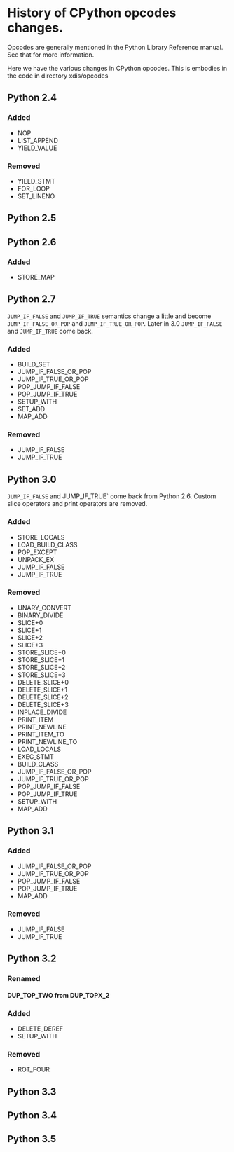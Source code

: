 # History of CPython opcodes changes.

Opcodes are generally mentioned in the Python Library Reference manual. See
that for more information.

Here we have the various changes in CPython opcodes. This is embodies in the code
in directory xdis/opcodes

## Python 2.4

### Added

* NOP
* LIST_APPEND
* YIELD_VALUE

### Removed

* YIELD_STMT
* FOR_LOOP
* SET_LINENO

## Python 2.5

## Python 2.6

### Added

* STORE_MAP

## Python 2.7

`JUMP_IF_FALSE` and `JUMP_IF_TRUE` semantics change a little and become
`JUMP_IF_FALSE_OR_POP` and `JUMP_IF_TRUE_OR_POP`. Later in 3.0 `JUMP_IF_FALSE` and
`JUMP_IF_TRUE` come back.


### Added

* BUILD_SET
* JUMP_IF_FALSE_OR_POP
* JUMP_IF_TRUE_OR_POP
* POP_JUMP_IF_FALSE
* POP_JUMP_IF_TRUE
* SETUP_WITH
* SET_ADD
* MAP_ADD

### Removed

* JUMP_IF_FALSE
* JUMP_IF_TRUE

## Python 3.0

`JUMP_IF_FALSE` and JUMP_IF_TRUE` come back from Python 2.6. Custom slice operators
and print operators are removed.

### Added

* STORE_LOCALS
* LOAD_BUILD_CLASS
* POP_EXCEPT
* UNPACK_EX
* JUMP_IF_FALSE
* JUMP_IF_TRUE

### Removed

* UNARY_CONVERT
* BINARY_DIVIDE
* SLICE+0
* SLICE+1
* SLICE+2
* SLICE+3
* STORE_SLICE+0
* STORE_SLICE+1
* STORE_SLICE+2
* STORE_SLICE+3
* DELETE_SLICE+0
* DELETE_SLICE+1
* DELETE_SLICE+2
* DELETE_SLICE+3
* INPLACE_DIVIDE
* PRINT_ITEM
* PRINT_NEWLINE
* PRINT_ITEM_TO
* PRINT_NEWLINE_TO
* LOAD_LOCALS
* EXEC_STMT
* BUILD_CLASS
* JUMP_IF_FALSE_OR_POP
* JUMP_IF_TRUE_OR_POP
* POP_JUMP_IF_FALSE
* POP_JUMP_IF_TRUE
* SETUP_WITH
* MAP_ADD

## Python 3.1

### Added

* JUMP_IF_FALSE_OR_POP
* JUMP_IF_TRUE_OR_POP
* POP_JUMP_IF_FALSE
* POP_JUMP_IF_TRUE
* MAP_ADD

### Removed

* JUMP_IF_FALSE
* JUMP_IF_TRUE

## Python 3.2

### Renamed

#### DUP_TOP_TWO from DUP_TOPX_2

### Added

* DELETE_DEREF
* SETUP_WITH

### Removed
* ROT_FOUR

## Python 3.3

## Python 3.4

## Python 3.5
